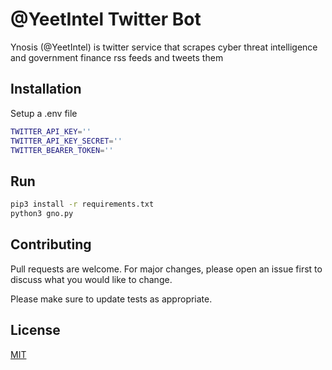 # @YeetIntel Twitter Bot

Ynosis (@YeetIntel) is twitter service that scrapes cyber threat intelligence and government finance rss feeds and tweets them

## Installation

Setup a .env file

```bash
TWITTER_API_KEY=''
TWITTER_API_KEY_SECRET=''
TWITTER_BEARER_TOKEN=''
```
## Run

```bash
pip3 install -r requirements.txt
python3 gno.py
```

## Contributing

Pull requests are welcome. For major changes, please open an issue first
to discuss what you would like to change.

Please make sure to update tests as appropriate.

## License

[MIT](https://choosealicense.com/licenses/mit/)